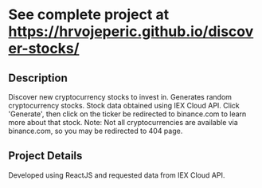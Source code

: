 # **See complete project at https://hrvojeperic.github.io/discover-stocks/**

## Description
Discover new cryptocurrency stocks to invest in.
Generates random cryptocurrency stocks. Stock data obtained using IEX Cloud API.
Click 'Generate', then click on the ticker be redirected to binance.com to learn more about that stock.
Note: Not all cryptocurrencies are available via binance.com, so you may be redirected to 404 page.

## Project Details
Developed using ReactJS and requested data from IEX Cloud API.